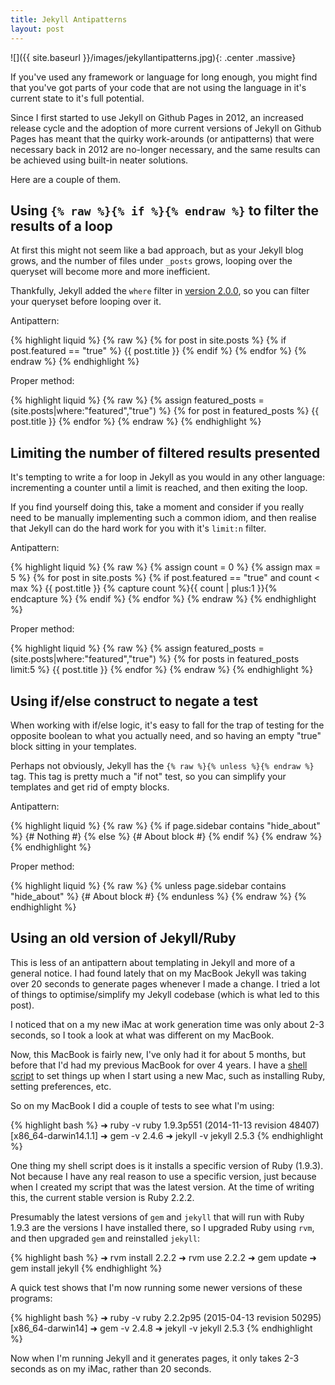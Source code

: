 ```yaml
---
title: Jekyll Antipatterns
layout: post
---
```


![]({{ site.baseurl }}/images/jekyllantipatterns.jpg){: .center .massive}

If you've used any framework or language for long enough, you might find that you've got parts of your code that are not using the language in it's current state to it's full potential.<!-- more -->

Since I first started to use Jekyll on Github Pages in 2012, an increased release cycle and the adoption of more current versions of Jekyll on Github Pages has meant that the quirky work-arounds (or antipatterns) that were necessary back in 2012 are no-longer necessary, and the same results can be achieved using built-in neater solutions.

Here are a couple of them.

## Using `{% raw %}{% if %}{% endraw %}` to filter the results of a loop

At first this might not seem like a bad approach, but as your Jekyll blog grows, and the number of files under `_posts` grows, looping over the queryset will become more and more inefficient.

Thankfully, Jekyll added the `where` filter in [version 2.0.0](https://github.com/jekyll/jekyll/releases/tag/v2.0.0), so  you can filter your queryset before looping over it.

Antipattern:

{% highlight liquid %}
{% raw %}
{% for post in site.posts %}
    {% if post.featured == "true" %}
        {{ post.title }}
    {% endif %}
{% endfor %}
{% endraw %}
{% endhighlight %}

Proper method:

{% highlight liquid %}
{% raw %}
{% assign featured_posts = (site.posts|where:"featured","true") %}
{% for post in featured_posts %}
    {{ post.title }}
{% endfor %}
{% endraw %}
{% endhighlight %}

## Limiting the number of filtered results presented

It's tempting to write a for loop in Jekyll as you would in any other language: incrementing a counter until a limit is reached, and then exiting the loop.

If you find yourself doing this, take a moment and consider if you really need to be manually implementing such a common idiom, and then realise that Jekyll can do the hard work for you with it's `limit:n` filter.

Antipattern:

{% highlight liquid %}
{% raw %}
{% assign count = 0 %}
{% assign max = 5 %}
{% for post in site.posts %}
    {% if post.featured == "true" and count < max %}
        {{ post.title }}
        {% capture count %}{{ count | plus:1 }}{% endcapture %}
    {% endif %}
{% endfor %}
{% endraw %}
{% endhighlight %}

Proper method:

{% highlight liquid %}
{% raw %}
{% assign featured_posts = (site.posts|where:"featured","true") %}
{% for posts in featured_posts limit:5 %}
    {{ post.title }}
{% endfor %}
{% endraw %}
{% endhighlight %}

## Using if/else construct to negate a test

When working with if/else logic, it's easy to fall for the trap of testing for the opposite boolean to what you actually need, and so having an empty "true" block sitting in your templates.

Perhaps not obviously, Jekyll has the `{% raw %}{% unless %}{% endraw %}` tag. This tag is pretty much a "if not" test, so you can simplify your templates and get rid of empty blocks.

Antipattern:

{% highlight liquid %}
{% raw %}
{% if page.sidebar contains "hide_about" %}
    {# Nothing #}
{% else %}
    {# About block #}
{% endif %}
{% endraw %}
{% endhighlight %}

Proper method:

{% highlight liquid %}
{% raw %}
{% unless page.sidebar contains "hide_about" %}
    {# About block #}
{% endunless %}
{% endraw %}
{% endhighlight %}

## Using an old version of Jekyll/Ruby

This is less of an antipattern about templating in Jekyll and more of a general notice. I had found lately that on my MacBook Jekyll was taking over 20 seconds to generate pages whenever I made a change. I tried a lot of things to optimise/simplify my Jekyll codebase (which is what led to this post).

I noticed that on a my new iMac at work generation time was only about 2-3 seconds, so I took a look at what was different on my MacBook.

Now, this MacBook is fairly new, I've only had it for about 5 months, but before that I'd had my previous MacBook for over 4 years. I have a [shell script](https://gist.github.com/omgmog/7145489) to set things up when I start using a new Mac, such as installing Ruby, setting preferences, etc.

So on my MacBook I did a couple of tests to see what I'm using:

{% highlight bash %}
➜ ruby -v
ruby 1.9.3p551 (2014-11-13 revision 48407) [x86_64-darwin14.1.1]
➜ gem -v
2.4.6
➜ jekyll -v
jekyll 2.5.3
{% endhighlight %}

One thing my shell script does is it installs a specific version of Ruby (1.9.3). Not because I have any real reason to use a specific version, just because when I created my script that was the latest version. At the time of writing this, the current stable version is Ruby 2.2.2.

Presumably the latest versions of `gem` and `jekyll` that will run with Ruby 1.9.3 are the versions I have installed there, so I upgraded Ruby using `rvm`, and then upgraded `gem` and reinstalled `jekyll`:

{% highlight bash %}
➜ rvm install 2.2.2
➜ rvm use 2.2.2
➜ gem update
➜ gem install jekyll
{% endhighlight %}

A quick test shows that I'm now running some newer versions of these programs:

{% highlight bash %}
➜ ruby -v
ruby 2.2.2p95 (2015-04-13 revision 50295) [x86_64-darwin14]
➜ gem -v
2.4.8
➜ jekyll -v
jekyll 2.5.3
{% endhighlight %}

Now when I'm running Jekyll and it generates pages, it only takes 2-3 seconds as on my iMac, rather than 20 seconds.










